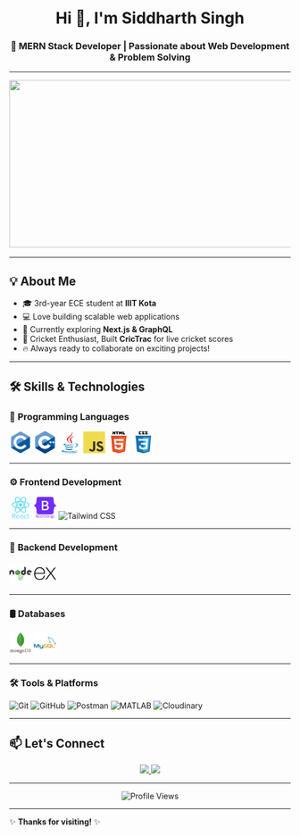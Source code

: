 <h1 align="center">Hi 👋, I'm Siddharth Singh</h1>
<h3 align="center">🚀 MERN Stack Developer | Passionate about Web Development & Problem Solving</h3>

---

<p align="center">
  <img src="https://media.giphy.com/media/qgQUggAC3Pfv687qPC/giphy.gif" width="600" height="300" />
</p>

---

## 💡 **About Me**
- 🎓 3rd-year ECE student at **IIIT Kota**
- 💻 Love building scalable web applications
- 🌱 Currently exploring **Next.js & GraphQL**
- 🏏 Cricket Enthusiast, Built **CricTrac** for live cricket scores
- 🔥 Always ready to collaborate on exciting projects!

---

## 🛠️ **Skills & Technologies**

### 🚀 **Programming Languages**
<p align="left">
  <img src="https://raw.githubusercontent.com/devicons/devicon/master/icons/c/c-original.svg" alt="C" width="40" height="40"/>
  <img src="https://raw.githubusercontent.com/devicons/devicon/master/icons/cplusplus/cplusplus-original.svg" alt="C++" width="40" height="40"/>
  <img src="https://raw.githubusercontent.com/devicons/devicon/master/icons/java/java-original.svg" alt="Java" width="40" height="40"/>
  <img src="https://raw.githubusercontent.com/devicons/devicon/master/icons/javascript/javascript-original.svg" alt="JavaScript" width="40" height="40"/>
  <img src="https://raw.githubusercontent.com/devicons/devicon/master/icons/html5/html5-original-wordmark.svg" alt="HTML" width="40" height="40"/>
  <img src="https://raw.githubusercontent.com/devicons/devicon/master/icons/css3/css3-original-wordmark.svg" alt="CSS" width="40" height="40"/>
</p>

---

### ⚙️ **Frontend Development**
<p align="left">
  <img src="https://raw.githubusercontent.com/devicons/devicon/master/icons/react/react-original-wordmark.svg" alt="React" width="40" height="40"/>
  <img src="https://raw.githubusercontent.com/devicons/devicon/master/icons/bootstrap/bootstrap-plain-wordmark.svg" alt="Bootstrap" width="40" height="40"/>
  <img src="https://www.vectorlogo.zone/logos/tailwindcss/tailwindcss-icon.svg" alt="Tailwind CSS" width="40" height="40"/>
</p>

---

### 🔧 **Backend Development**
<p align="left">
  <img src="https://raw.githubusercontent.com/devicons/devicon/master/icons/nodejs/nodejs-original-wordmark.svg" alt="Node.js" width="40" height="40"/>
  <img src="https://raw.githubusercontent.com/devicons/devicon/master/icons/express/express-original.svg" alt="Express.js" width="40" height="40"/>
</p>

---

### 🛢️ **Databases**
<p align="left">
  <img src="https://raw.githubusercontent.com/devicons/devicon/master/icons/mongodb/mongodb-original-wordmark.svg" alt="MongoDB" width="40" height="40"/>
  <img src="https://raw.githubusercontent.com/devicons/devicon/master/icons/mysql/mysql-original-wordmark.svg" alt="MySQL" width="40" height="40"/>
</p>

---

### 🛠️ **Tools & Platforms**
<p align="left">
  <img src="https://www.vectorlogo.zone/logos/git-scm/git-scm-icon.svg" alt="Git" width="40" height="40"/>
  <img src="https://www.vectorlogo.zone/logos/github/github-icon.svg" alt="GitHub" width="40" height="40"/>
  <img src="https://www.vectorlogo.zone/logos/getpostman/getpostman-icon.svg" alt="Postman" width="40" height="40"/>
  <img src="https://upload.wikimedia.org/wikipedia/commons/2/21/Matlab_Logo.png" alt="MATLAB" width="40" height="40"/>
  <img src="https://res.cloudinary.com/cloudinary/image/upload/v1696618762/cloudinary_logo_for_white_bg.svg" alt="Cloudinary" width="90" height="40"/>
</p>

---



## 📫 **Let's Connect**
<p align="center">
  <a href="https://www.linkedin.com/in/siddharth-singh-b96032257?" target="_blank">
    <img src="https://img.shields.io/badge/-LinkedIn-blue?style=for-the-badge&logo=Linkedin&logoColor=white" />
  </a>
  <a href="mailto:sid25jun03@gmail.com" target="_blank">
    <img src="https://img.shields.io/badge/-Gmail-red?style=for-the-badge&logo=Gmail&logoColor=white" />
  </a>
</p>

---

<p align="center">
  <img src="https://komarev.com/ghpvc/?username=your-username&label=Profile%20Views&color=blue&style=flat" alt="Profile Views" />
</p>

---

✨ **Thanks for visiting!** ✨
